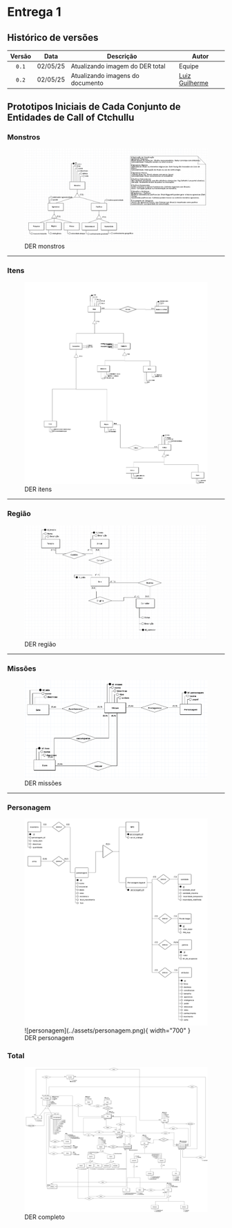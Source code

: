 # Entrega 1

## Histórico de versões

| Versão |    Data    | Descrição               | Autor                                                                                                                 |
| :----: | :--------: | ----------------------- | --------------------------------------------------------------------------------------------------------------------- |
| `0.1`  | 02/05/25 |  Atualizando imagem do DER total  |        Equipe                |
| `0.2`  | 02/05/25 |  Atualizando imagens do documento  |        [Luiz Guilherme](https://github.com/luizfaria1989)               |


## Prototipos Iniciais de Cada Conjunto de Entidades de Call of Ctchullu
### Monstros
<figure markdown="span">
  <img src="../../assets/monstros.png">
  <figcaption>DER monstros</figcaption>
</figure>

---

### Itens
<figure markdown="span">
  <img src="../../assets/itens.png">
  <figcaption>DER itens</figcaption>
</figure>

---

### Região
<figure markdown="span">
  <img src="../../assets/mapa.jpeg">
  <figcaption>DER região</figcaption>
</figure>

---

### Missões
<figure markdown="span">
  <img src="../../assets/missoes.png">
  <figcaption>DER missões</figcaption>
</figure>

---

### Personagem
<figure markdown="span">
  <img src="../../assets/personagem.png">
  ![personagem](../assets/personagem.png){ width="700" }
  <figcaption>DER personagem</figcaption>
</figure>

### Total
<figure markdown="span">
  <img src="../../assets/DER_Total.png">
  <figcaption>DER completo</figcaption>
</figure>

